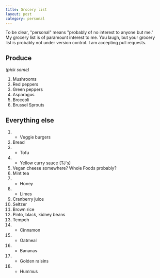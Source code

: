 ```yaml
---
title: Grocery list
layout: post
category: personal
---
```


To be clear, "personal" means "probably of no interest to anyone but me." My grocery list is of paramount interest to me. You laugh, but your grocery list is probably not under version control. I am accepting pull requests.

Produce 
---
*(pick some)*
1. Mushrooms
2. Red peppers
3. Green peppers
4. Asparagus
5. Broccoli
6. Brussel Sprouts

Everything else
---
1. + Veggie burgers
2. Bread
3. + Tofu
4. + Yellow curry sauce (TJ's)
5. Vegan cheese somewhere? Whole Foods probably?
6. Mint tea
7. + Honey
8. + Limes
9. Cranberry juice
10. Seltzer
11. Brown rice
12. Pinto, black, kidney beans
13. Tempeh
14. + Cinnamon
15. + Oatmeal
16. + Bananas
17. + Golden raisins
18. + Hummus
